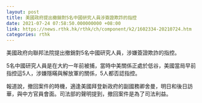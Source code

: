 ```yaml
---
layout: post
title: 美國政府提出撤銷對5名中國研究人員涉簽證欺詐的指控
date: 2021-07-24 07:58:50.000000000 +08:00
link: https://news.rthk.hk/rthk/ch/component/k2/1602334-20210724.htm
categories: rthk
---
```


美國政府向聯邦法院提出撤銷對5名中國研究人員，涉嫌簽證欺詐的指控。

5名中國研究人員是在大約一年前被捕，當時中美關係正處於低谷，美國當局早前指控這5人，涉嫌隱瞞與解放軍的關係，5人都否認指控。

報道說，撤回案件的時機，適逢美國拜登新政府的副國務卿舍曼，明日和後日訪華，與中方官員會面。司法部的聲明提到，撤回案件是為了司法利益。
